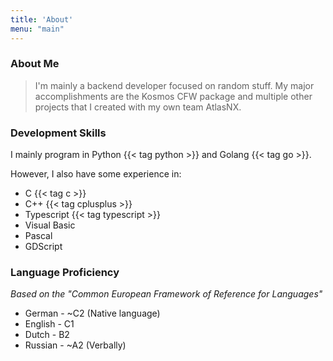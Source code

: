 ```yaml
---
title: 'About'
menu: "main"
---
```


### About Me
> I'm mainly a backend developer focused on random stuff.
> My major accomplishments are the Kosmos CFW package and multiple other projects that I created with my own team AtlasNX.

### Development Skills
I mainly program in Python {{< tag python >}} and Golang {{< tag go >}}.

However, I also have some experience in:
* C {{< tag c >}}
* C++ {{< tag cplusplus >}}
* Typescript {{< tag typescript >}}
* Visual Basic
* Pascal
* GDScript

### Language Proficiency
*Based on the "Common European Framework of Reference for Languages"*

* German - ~C2 (Native language)
* English - C1
* Dutch - B2
* Russian - ~A2 (Verbally)
